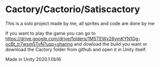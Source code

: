 # Cactory/Cactorio/Satiscactory

This is a solo project made by me, all sprites and code are done by me

If you want to play the game you can go to https://drive.google.com/drive/folders/1M5TEWx26ymKYN1Gg-ocBt_tr7wsm5TvN?usp=sharing and dowload the build you want
or download the Cactory folder from github and open it in Unity itself.

Made in Unity 2020.1.0b16